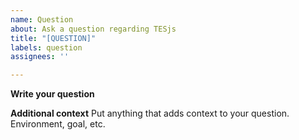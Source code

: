 ```yaml
---
name: Question
about: Ask a question regarding TESjs
title: "[QUESTION]"
labels: question
assignees: ''

---
```


**Write your question**


**Additional context**
Put anything that adds context to your question.  Environment, goal, etc.
